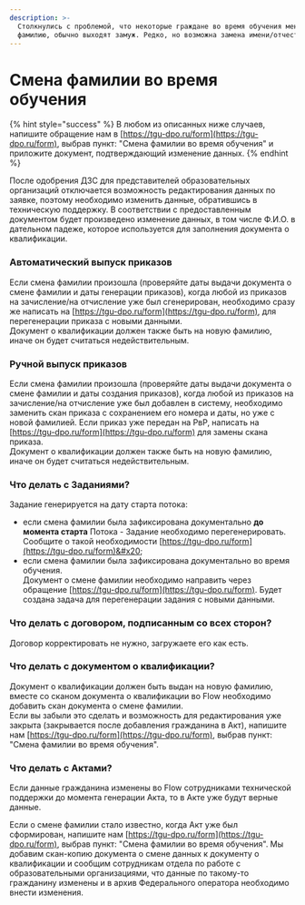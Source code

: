 ```yaml
---
description: >-
  Столкнулись с проблемой, что некоторые граждане во время обучения меняют
  фамилию, обычно выходят замуж. Редко, но возможна замена имени/отчества.
---
```


# Смена фамилии во время обучения

{% hint style="success" %}
В любом из описанных ниже случаев, напишите обращение нам  в  [https://tgu-dpo.ru/form](https://tgu-dpo.ru/form), выбрав пункт: "Смена фамилии во время обучения" и приложите документ, подтверждающий изменение данных.&#x20;
{% endhint %}

После одобрения ДЗС для представителей образовательных организаций отключается возможность редактирования данных по заявке, поэтому необходимо изменить данные, обратившись в техническую поддержку. В соответствии с предоставленным документом будет произведено изменение данных, в том числе Ф.И.О. в дательном падеже, которое используется для заполнения документа о квалификации.&#x20;

### Автоматический выпуск приказов

Если смена фамилии произошла (проверяйте даты выдачи документа о смене фамилии и даты генерации приказов), когда любой из приказов на зачисление/на отчисление уже был сгенерирован, необходимо сразу же написать на [https://tgu-dpo.ru/form](https://tgu-dpo.ru/form), для перегенерации приказа с новыми данными. \
Документ о квалификации должен также быть на новую фамилию, иначе он будет считаться недействительным.

### Ручной выпуск приказов

Если смена фамилии произошла (проверяйте даты выдачи документа о смене фамилии и даты создания приказов), когда любой из приказов на зачисление/на отчисление уже был добавлен в систему, необходимо заменить скан приказа с сохранением его номера и даты, но уже с новой фамилией. Если приказ уже передан на РвР, написать на [https://tgu-dpo.ru/form](https://tgu-dpo.ru/form) для замены скана приказа.\
Документ о квалификации должен также быть на новую фамилию, иначе он будет считаться недействительным.

### Что делать с Заданиями?

Задание генерируется на дату старта потока:

* если смена фамилии была зафиксирована документально **до момента старта** Потока -  Задание необходимо перегенерировать. Сообщите о такой необходимости  [https://tgu-dpo.ru/form](https://tgu-dpo.ru/form)&#x20;
* если смена фамилии была зафиксирована документально во время обучения.\
  Документ о смене фамилии необходимо направить через обращение [https://tgu-dpo.ru/form](https://tgu-dpo.ru/form).  Будет создана задача  для перегенерации задания с новыми данными.

### Что делать с договором, подписанным со всех сторон?

Договор корректировать не нужно, загружаете его как есть.

### Что делать с документом о квалификации?

Документ о квалификации должен быть выдан на новую фамилию, вместе со сканом документа о квалификации во Flow необходимо добавить скан документа о смене фамилии. \
Если вы забыли это сделать и возможность для редактирования уже закрыта (закрывается после добавления гражданина в Акт), напишите нам [https://tgu-dpo.ru/form](https://tgu-dpo.ru/form), выбрав пункт: "Смена фамилии во время обучения".&#x20;

### Что делать с Актами?

Если данные гражданина изменены во Flow сотрудниками технической поддержки до момента генерации Акта, то в Акте уже будут верные данные.

Если о смене фамилии стало известно, когда Акт уже был сформирован, напишите нам   [https://tgu-dpo.ru/form](https://tgu-dpo.ru/form), выбрав пункт: "Смена фамилии во время обучения".  Мы добавим скан-копию документа о смене данных к документу о квалификации и сообщим сотрудникам отдела по работе с образовательными организациями, что данные по такому-то гражданину изменены и в архив Федерального оператора необходимо внести изменения.

